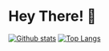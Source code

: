 # Hey There! 👋
  
  <a href="#">![Github stats](https://github-readme-stats.vercel.app/api?username=MiQing-001&theme=blueberry&count_private=true&hide_border=true&line_height=20)</a>
  <a href="#">![Top Langs](https://github-readme-stats.vercel.app/api/top-langs/?username=MiQing-001&layout=compact&theme=blueberry&count_private=true&hide_border=true)</a>
